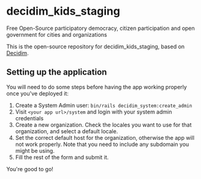 # decidim_kids_staging

Free Open-Source participatory democracy, citizen participation and open government for cities and organizations

This is the open-source repository for decidim_kids_staging, based on [Decidim](https://github.com/decidim/decidim).

## Setting up the application

You will need to do some steps before having the app working properly once you've deployed it:

1. Create a System Admin user: `bin/rails decidim_system:create_admin`
1. Visit `<your app url>/system` and login with your system admin credentials
1. Create a new organization. Check the locales you want to use for that organization, and select a default locale.
1. Set the correct default host for the organization, otherwise the app will not work properly. Note that you need to include any subdomain you might be using.
1. Fill the rest of the form and submit it.

You're good to go!
